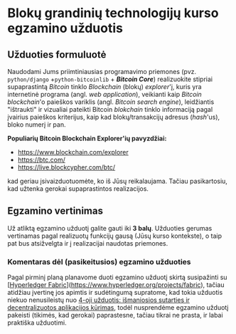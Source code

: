 # Blokų grandinių technologijų kurso egzamino užduotis

## Užduoties formuluotė

Naudodami Jums priimtiniausias programavimo priemones (pvz. `python/django` +`python-bitcoinlib` + ***Bitcoin Core***) realizuokite stipriai supaprastintą *Bitcoin* tinklo *Blockchain* (blokų) *explorer*'į, kuris yra internetinė programa (angl. *web application*), veikianti kaip *Bitcoin blockchain*'o paieškos variklis (angl. *Bitcoin search engine*), leidžiantis "ištraukti" ir vizualiai pateikti Bitcoin *blokchain* tinklo informaciją pagal įvairius paieškos kriterijus, kaip kad blokų/transakcijų adresus (*hash*'us), bloko numerį ir pan.

**Populiarių Bitcoin Blockchain Explorer'ių pavyzdžiai:**

- https://www.blockchain.com/explorer
- https://btc.com/
- https://live.blockcypher.com/btc/

kad geriau įsivaizduotuomėte, ko iš Jūsų reikalaujama. Tačiau pasikartosiu, kad užtenka gerokai supaprastintos realizacijos.

## Egzamino vertinimas

Už atliktą egzamino užduotį galite gauti iki **3 balų**. Užduoties gerumas vertinamas pagal realizuotų funkcijų gausą (Jūsų kurso kontekste), o taip pat bus atsižvelgta ir į realizacijai naudotas priemones.

### Komentaras dėl (pasikeitusios) egzamino užduoties

Pagal pirminį planą planavome duoti egzamino užduotį skirtą susipažinti su [[Hyperledger Fabric](https://www.hyperledger.org/projects/fabric)](https://www.hyperledger.org/projects/fabric), tačiau atidžiau įvertinę jos apimtis ir sudėtingumą supratome, kad tokia užduotis niekuo nenusileistų nuo [4-oji užduotis: išmaniosios sutarties ir decentralizuotos aplikacijos kūrimas](https://github.com/blockchain-group/Blockchain-technologijos/blob/master/pratybos/4uzduotis-SmartContract.md), todėl nusprendėme egzamino užduotį pakeisti (tikimės, kad gerokai) paprastesne, tačiau tikrai ne prasta, ir labai praktiška užduotimi.

 


